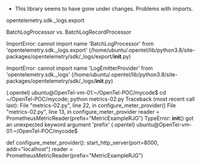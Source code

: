 
- This library seems to have gone under changes.  Problems with imports.  

opentelemetry.sdk._logs.export

BatchLogProcessor vs. BatchLogRecordProcessor

ImportError: cannot import name 'BatchLogProcessor' from 'opentelemetry.sdk._logs.export' (/home/ubuntu/.opentel/lib/python3.8/site-packages/opentelemetry/sdk/_logs/export/__init__.py)

ImportError: cannot import name 'LogEmitterProvider' from 'opentelemetry.sdk._logs' (/home/ubuntu/.opentel/lib/python3.8/site-packages/opentelemetry/sdk/_logs/__init__.py)





(.opentel) ubuntu@OpenTel-vm-01:~/OpenTel-POC/mycode$ cd ~/OpenTel-POC/mycode; python metrics-02.py 
Traceback (most recent call last):
  File "metrics-02.py", line 22, in <module>
    configure_meter_provider()
  File "metrics-02.py", line 13, in configure_meter_provider
    reader = PrometheusMetricReader(prefix="MetricExampleRJG")
TypeError: __init__() got an unexpected keyword argument 'prefix'
(.opentel) ubuntu@OpenTel-vm-01:~/OpenTel-POC/mycode$ 


def configure_meter_provider():
    start_http_server(port=8000, addr="localhost")
    reader = PrometheusMetricReader(prefix="MetricExampleRJG")


